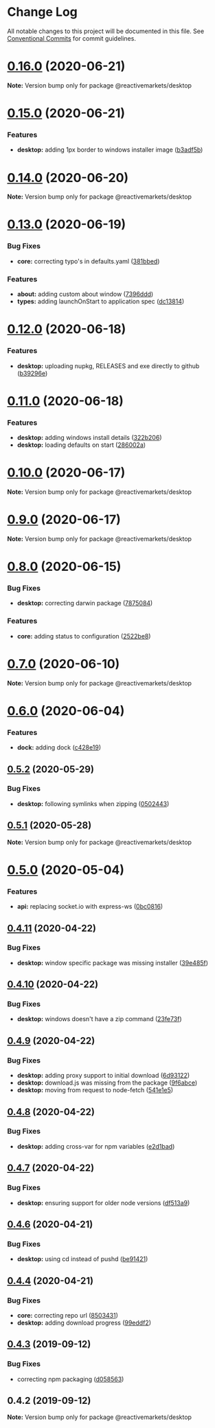 # Change Log

All notable changes to this project will be documented in this file.
See [Conventional Commits](https://conventionalcommits.org) for commit guidelines.

# [0.16.0](https://github.com/reactivemarkets/desktop/compare/v0.15.0...v0.16.0) (2020-06-21)

**Note:** Version bump only for package @reactivemarkets/desktop





# [0.15.0](https://github.com/reactivemarkets/desktop/compare/v0.14.0...v0.15.0) (2020-06-21)


### Features

* **desktop:** adding 1px border to windows installer image ([b3adf5b](https://github.com/reactivemarkets/desktop/commit/b3adf5b0745602334dccc836cf0e472cac576c1e))





# [0.14.0](https://github.com/reactivemarkets/desktop/compare/v0.13.0...v0.14.0) (2020-06-20)

**Note:** Version bump only for package @reactivemarkets/desktop





# [0.13.0](https://github.com/reactivemarkets/desktop/compare/v0.12.0...v0.13.0) (2020-06-19)


### Bug Fixes

* **core:** correcting typo's in defaults.yaml ([381bbed](https://github.com/reactivemarkets/desktop/commit/381bbede2e3ab996156c89daa3f7f7b2b3f01416))


### Features

* **about:** adding custom about window ([7396ddd](https://github.com/reactivemarkets/desktop/commit/7396ddd4b047c035d4f3c0d1a974bcde619f39c0))
* **types:** adding launchOnStart to application spec ([dc13814](https://github.com/reactivemarkets/desktop/commit/dc138141e367aec19b9b2176dc8c70e8a04cea0a))





# [0.12.0](https://github.com/reactivemarkets/desktop/compare/v0.11.0...v0.12.0) (2020-06-18)


### Features

* **desktop:** uploading nupkg, RELEASES and exe directly to github ([b39296e](https://github.com/reactivemarkets/desktop/commit/b39296e6bc477e97491a420d974602892f96a3e0))





# [0.11.0](https://github.com/reactivemarkets/desktop/compare/v0.10.0...v0.11.0) (2020-06-18)


### Features

* **desktop:** adding windows install details ([322b206](https://github.com/reactivemarkets/desktop/commit/322b206a413a46ef3d23e73bcf4a03f1ce899984))
* **desktop:** loading defaults on start ([286002a](https://github.com/reactivemarkets/desktop/commit/286002a05e450210b449d9e1ee94d82733e2f884))





# [0.10.0](https://github.com/reactivemarkets/desktop/compare/v0.9.0...v0.10.0) (2020-06-17)

**Note:** Version bump only for package @reactivemarkets/desktop





# [0.9.0](https://github.com/reactivemarkets/desktop/compare/v0.8.0...v0.9.0) (2020-06-17)

**Note:** Version bump only for package @reactivemarkets/desktop





# [0.8.0](https://github.com/reactivemarkets/desktop/compare/v0.7.0...v0.8.0) (2020-06-15)


### Bug Fixes

* **desktop:** correcting darwin package ([7875084](https://github.com/reactivemarkets/desktop/commit/78750843985da04d9184f5aec859bf6319035c68))


### Features

* **core:** adding status to configuration ([2522be8](https://github.com/reactivemarkets/desktop/commit/2522be8b3ff3448b9ffed63d6d0afb8592345fa9))





# [0.7.0](https://github.com/reactivemarkets/desktop/compare/v0.6.1...v0.7.0) (2020-06-10)

**Note:** Version bump only for package @reactivemarkets/desktop





# [0.6.0](https://github.com/reactivemarkets/desktop/compare/v0.5.2...v0.6.0) (2020-06-04)


### Features

* **dock:** adding dock ([c428e19](https://github.com/reactivemarkets/desktop/commit/c428e19f0d0a5830deb14d7e1214d470bda21da0))





## [0.5.2](https://github.com/reactivemarkets/desktop/compare/v0.5.1...v0.5.2) (2020-05-29)


### Bug Fixes

* **desktop:** following symlinks when zipping ([0502443](https://github.com/reactivemarkets/desktop/commit/05024439531d4922ae95b082e726cdd67df35a07))





## [0.5.1](https://github.com/reactivemarkets/desktop/compare/v0.5.0...v0.5.1) (2020-05-28)

**Note:** Version bump only for package @reactivemarkets/desktop





# [0.5.0](https://github.com/reactivemarkets/desktop/compare/v0.4.11...v0.5.0) (2020-05-04)


### Features

* **api:** replacing socket.io with express-ws ([0bc0816](https://github.com/reactivemarkets/desktop/commit/0bc081613143391bef96d2333ca0bc0262072e24))





## [0.4.11](https://github.com/reactivemarkets/desktop/compare/v0.4.10...v0.4.11) (2020-04-22)


### Bug Fixes

* **desktop:** window specific package was missing installer ([39e485f](https://github.com/reactivemarkets/desktop/commit/39e485f882861e34d99c71627370b5be10002648))





## [0.4.10](https://github.com/reactivemarkets/desktop/compare/v0.4.9...v0.4.10) (2020-04-22)


### Bug Fixes

* **desktop:** windows doesn't have a zip command ([23fe73f](https://github.com/reactivemarkets/desktop/commit/23fe73f86266bb823414fb2d988c4be4a0782338))





## [0.4.9](https://github.com/reactivemarkets/desktop/compare/v0.4.8...v0.4.9) (2020-04-22)


### Bug Fixes

* **desktop:** adding proxy support to initial download ([6d93122](https://github.com/reactivemarkets/desktop/commit/6d931225d1f5f7d6523164aa08560f038b412627))
* **desktop:** download.js was missing from the package ([9f6abce](https://github.com/reactivemarkets/desktop/commit/9f6abce55d29dc5b2098661aafd3492c5c3d7f06))
* **desktop:** moving from request to node-fetch ([541e1e5](https://github.com/reactivemarkets/desktop/commit/541e1e50f4d7399728159a4aeeeb6e5a0c669f7c))





## [0.4.8](https://github.com/reactivemarkets/desktop/compare/v0.4.7...v0.4.8) (2020-04-22)


### Bug Fixes

* **desktop:** adding cross-var for npm variables ([e2d1bad](https://github.com/reactivemarkets/desktop/commit/e2d1bad41bde3f9818ab5216060db2358b6e5a63))





## [0.4.7](https://github.com/reactivemarkets/desktop/compare/v0.4.6...v0.4.7) (2020-04-22)


### Bug Fixes

* **desktop:** ensuring support for older node versions ([df513a9](https://github.com/reactivemarkets/desktop/commit/df513a906d23bd09f98f843144e43c4f8f514675))





## [0.4.6](https://github.com/reactivemarkets/desktop/compare/v0.4.5...v0.4.6) (2020-04-21)


### Bug Fixes

* **desktop:** using cd instead of pushd ([be91421](https://github.com/reactivemarkets/desktop/commit/be914212446b58c1becc3311a7356803cd8a5772))





## [0.4.4](https://github.com/reactivemarkets/desktop/compare/v0.4.3...v0.4.4) (2020-04-21)


### Bug Fixes

* **core:** correcting repo url ([8503431](https://github.com/reactivemarkets/desktop/commit/8503431826472e37edf1f5d1af172cb8a0829843))
* **desktop:** adding download progress ([99eddf2](https://github.com/reactivemarkets/desktop/commit/99eddf2378c8451d5865849e1e27496204cb3426))





## [0.4.3](https://gitlab.com/reactivemarkets/desktop/desktop/compare/v0.4.2...v0.4.3) (2019-09-12)


### Bug Fixes

* correcting npm packaging ([d058563](https://gitlab.com/reactivemarkets/desktop/desktop/commit/d058563))





## 0.4.2 (2019-09-12)

**Note:** Version bump only for package @reactivemarkets/desktop

